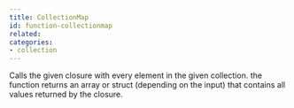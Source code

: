 ```yaml
---
title: CollectionMap
id: function-collectionmap
related:
categories:
- collection
---
```


Calls the given closure with every element in the given collection.
the function returns an array or struct (depending on the input) that contains all values returned by the closure.
